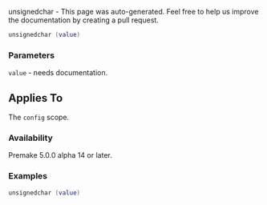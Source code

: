 unsignedchar - This page was auto-generated. Feel free to help us improve the documentation by creating a pull request.

```lua
unsignedchar (value)
```

### Parameters ###

`value` - needs documentation.

## Applies To ###

The `config` scope.

### Availability ###

Premake 5.0.0 alpha 14 or later.

### Examples ###

```lua
unsignedchar (value)
```

